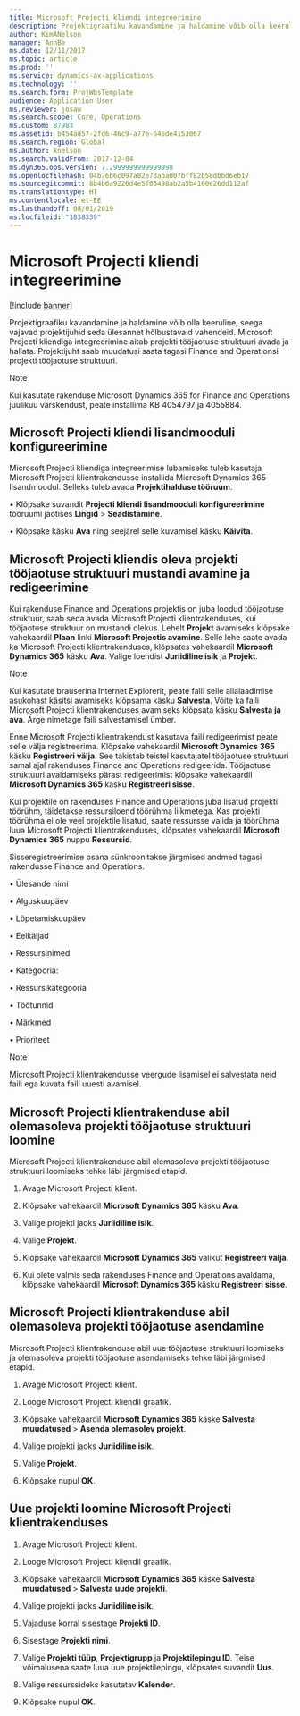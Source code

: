 ```yaml
---
title: Microsoft Projecti kliendi integreerimine
description: Projektigraafiku kavandamine ja haldamine võib olla keeruline, seega vajavad projektijuhid seda ülesannet hõlbustavaid vahendeid. Microsoft Projecti kliendiga integreerimine aitab projekti tööjaotuse struktuuri avada ja hallata.
author: KimANelson
manager: AnnBe
ms.date: 12/11/2017
ms.topic: article
ms.prod: ''
ms.service: dynamics-ax-applications
ms.technology: ''
ms.search.form: ProjWbsTemplate
audience: Application User
ms.reviewer: josaw
ms.search.scope: Core, Operations
ms.custom: 87983
ms.assetid: b454ad57-2fd6-46c9-a77e-646de4153067
ms.search.region: Global
ms.author: knelson
ms.search.validFrom: 2017-12-04
ms.dyn365.ops.version: 7.2999999999999998
ms.openlocfilehash: 04b76b6c097a82e73aba007bff82b58dbbd6eb17
ms.sourcegitcommit: 8b4b6a9226d4e5f66498ab2a5b4160e26dd112af
ms.translationtype: HT
ms.contentlocale: et-EE
ms.lasthandoff: 08/01/2019
ms.locfileid: "1838339"
---
```

# <a name="microsoft-project-client-integration"></a>Microsoft Projecti kliendi integreerimine

[!include [banner](../includes/banner.md)]

Projektigraafiku kavandamine ja haldamine võib olla keeruline, seega vajavad projektijuhid seda ülesannet hõlbustavaid vahendeid. Microsoft Projecti kliendiga integreerimine aitab projekti tööjaotuse struktuuri avada ja hallata. Projektijuht saab muudatusi saata tagasi Finance and Operationsi projekti tööjaotuse struktuuri.

> [!NOTE]
> Kui kasutate rakenduse Microsoft Dynamics 365 for Finance and Operations juulikuu värskendust, peate installima KB 4054797 ja 4055884.

## <a name="configure-the-microsoft-project-client-add-in"></a>Microsoft Projecti kliendi lisandmooduli konfigureerimine
Microsoft Projecti kliendiga integreerimise lubamiseks tuleb kasutaja Microsoft Projecti klientrakendusse installida Microsoft Dynamics 365 lisandmoodul. Selleks tuleb avada **Projektihalduse tööruum**.

•   Klõpsake suvandit **Projecti kliendi lisandmooduli konfigureerimine** tööruumi jaotises **Lingid** > **Seadistamine**.

•   Klõpsake käsku **Ava** ning seejärel selle kuvamisel käsku **Käivita**.

## <a name="open-and-edit-an-existing-draft-work-breakdown-structure-in-microsoft-project-client"></a>Microsoft Projecti kliendis oleva projekti tööjaotuse struktuuri mustandi avamine ja redigeerimine
Kui rakenduse Finance and Operations projektis on juba loodud tööjaotuse struktuur, saab seda avada Microsoft Projecti klientrakenduses, kui tööjaotuse struktuur on mustandi olekus. Lehelt **Projekt** avamiseks klõpsake vahekaardil **Plaan** linki **Microsoft Projectis avamine**. Selle lehe saate avada ka Microsoft Projecti klientrakenduses, klõpsates vahekaardil **Microsoft Dynamics 365** käsku **Ava**. Valige loendist **Juriidiline isik** ja **Projekt**.

> [!NOTE]
> Kui kasutate brauserina Internet Explorerit, peate faili selle allalaadimise asukohast käsitsi avamiseks klõpsama käsku **Salvesta**. Võite ka faili Microsoft Projecti klientrakenduses avamiseks klõpsata käsku **Salvesta ja ava**. Ärge nimetage faili salvestamisel ümber.

Enne Microsoft Projecti klientrakendust kasutava faili redigeerimist peate selle välja registreerima. Klõpsake vahekaardil **Microsoft Dynamics 365** käsku **Registreeri välja**. See takistab teistel kasutajatel tööjaotuse struktuuri samal ajal rakenduses Finance and Operations redigeerida. Tööjaotuse struktuuri avaldamiseks pärast redigeerimist klõpsake vahekaardil **Microsoft Dynamics 365** käsku **Registreeri sisse**.

Kui projektile on rakenduses Finance and Operations juba lisatud projekti töörühm, täidetakse ressursiloend töörühma liikmetega. Kas projekti töörühma ei ole veel projektile lisatud, saate ressursse valida ja töörühma luua Microsoft Projecti klientrakenduses, klõpsates vahekaardil **Microsoft Dynamics 365** nuppu **Ressursid**. 

Sisseregistreerimise osana sünkroonitakse järgmised andmed tagasi rakendusse Finance and Operations.

•   Ülesande nimi

•   Alguskuupäev

•   Lõpetamiskuupäev

•   Eelkäijad

•   Ressursinimed

•   Kategooria:

•   Ressursikategooria

•   Töötunnid

•   Märkmed

•   Prioriteet

> [!NOTE]
> Microsoft Projecti klientrakendusse veergude lisamisel ei salvestata neid faili ega kuvata faili uuesti avamisel.

## <a name="create-the-work-breakdown-structure-for-an-existing-project-using-microsoft-project-client"></a>Microsoft Projecti klientrakenduse abil olemasoleva projekti tööjaotuse struktuuri loomine
Microsoft Projecti klientrakenduse abil olemasoleva projekti tööjaotuse struktuuri loomiseks tehke läbi järgmised etapid.


1.  Avage Microsoft Projecti klient.

2.  Klõpsake vahekaardil **Microsoft Dynamics 365** käsku **Ava**.

3.  Valige projekti jaoks **Juriidiline isik**.

4.  Valige **Projekt**.

5.  Klõpsake vahekaardil **Microsoft Dynamics 365** valikut **Registreeri välja**.

6.  Kui olete valmis seda rakenduses Finance and Operations avaldama, klõpsake vahekaardil **Microsoft Dynamics 365**  käsku **Registreeri sisse**.

## <a name="replace-the-existing-work-breakdown-structure-for-an-existing-project-using-microsoft-project-client"></a>Microsoft Projecti klientrakenduse abil olemasoleva projekti tööjaotuse asendamine
Microsoft Projecti klientrakenduse abil uue tööjaotuse struktuuri loomiseks ja olemasoleva projekti tööjaotuse asendamiseks tehke läbi järgmised etapid.

1.  Avage Microsoft Projecti klient.

2.  Looge Microsoft Projecti kliendil graafik.

3.  Klõpsake vahekaardil **Microsoft Dynamics 365** käske **Salvesta muudatused** > **Asenda olemasolev projekt**.

4.  Valige projekti jaoks **Juriidiline isik**.

5.  Valige **Projekt**.

6.  Klõpsake nupul **OK**.

## <a name="create-a-new-project-from-within-microsoft-project-client"></a>Uue projekti loomine Microsoft Projecti klientrakenduses


1.  Avage Microsoft Projecti klient.

2.  Looge Microsoft Projecti kliendil graafik.

3.  Klõpsake vahekaardil **Microsoft Dynamics 365** käske **Salvesta muudatused** > **Salvesta uude projekti**.

4.  Valige projekti jaoks **Juriidiline isik**.

5.  Vajaduse korral sisestage **Projekti ID**.

6.  Sisestage **Projekti nimi**.

7.  Valige **Projekti tüüp**, **Projektigrupp** ja **Projektilepingu ID**. Teise võimalusena saate luua uue projektilepingu, klõpsates suvandit **Uus**.

8.  Valige ressurssideks kasutatav **Kalender**.

11. Klõpsake nupul **OK**.
